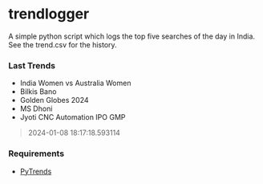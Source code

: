 # trendlogger
A simple python script which logs the top five searches of the day in India.<br>See the trend.csv for the history.<br>

<!-- Last Trends -->
### Last Trends
* India Women vs Australia Women
* Bilkis Bano
* Golden Globes 2024
* MS Dhoni
* Jyoti CNC Automation IPO GMP
> 2024-01-08 18:17:18.593114

<!-- Requirements -->
### Requirements
* [PyTrends](https://github.com/dreyco676/pytrends)
